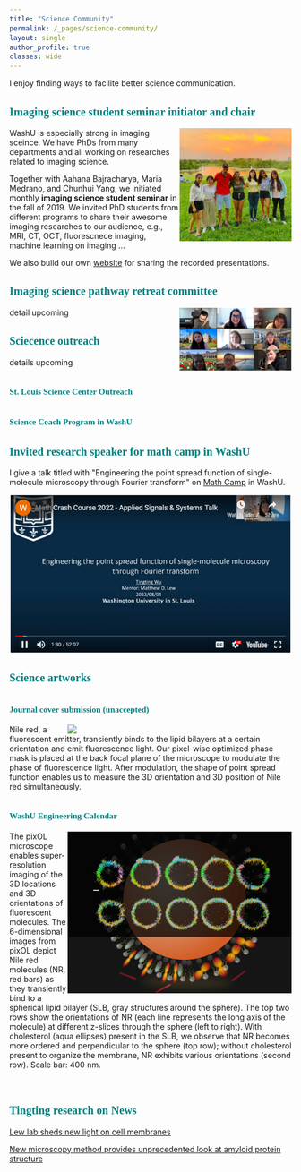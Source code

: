 ```yaml
---
title: "Science Community"
permalink: /_pages/science-community/
layout: single
author_profile: true
classes: wide
---
```



I enjoy finding ways to facilite better science communication. 

## <span style="color:teal; font-family:cursive;font-size: 20px;">Imaging science student seminar initiator and chair</span>

<img src="/_pages/files/IS_student_seminar_team.jpg" align="right" width="200px"/>
WashU is especially strong in imaging sceince. We have PhDs from many departments and all working on researches related to imaging science.

Together with Aahana Bajracharya, Maria Medrano, and Chunhui Yang, we initiated monthly __imaging science student seminar__ in the fall of 2019. We invited PhD students from different programs to share their awesome imaging researches to our audience, e.g., MRI, CT, OCT, fluorescnece imaging, machine learning on imaging ...

We also build our own [website](https://sites.wustl.edu/imagingscienceseminar/) for sharing the recorded presentations. 
<br clear="left"/>

## <span style="color:teal; font-family:cursive;font-size: 20px;">Imaging science pathway retreat committee</span>
<img src="/_pages/files/ISP_preparsion_committee.jpg" align="right" width="200px"/>
detail upcoming
<br clear="left"/>



## <span style="color:teal; font-family:cursive;font-size: 20px;"> Sciecence outreach</span>

details upcoming
## <span style="color:teal; font-family:cursive;font-size: 15px;"> St. Louis Science Center Outreach</span>
## <span style="color:teal; font-family:cursive;font-size: 15px;"> Science Coach Program in WashU</span>

## <span style="color:teal; font-family:cursive;font-size: 20px;">Invited research speaker for math camp in WashU</span>

I give a talk titled with "Engineering the point spread function of single-molecule microscopy through Fourier transform" on [Math Camp](https://wiry-salary-f6f.notion.site/Signals-and-Systems-78355b8113364656bf485c96a8d7e7bb) in WashU.



<!-- https://youtu.be/0VAVdnmY_wY -->

[![Watch the video ](/_pages/files/math_camp_presentation.PNG)](https://youtu.be/0VAVdnmY_wY)



## <span style="color:teal; font-family:cursive;font-size: 20px;">Science artworks</span>

## <span style="color:teal; font-family:cursive;font-size: 15px;">Journal cover submission (unaccepted)</span>

<img src="/_pages/files/Optica-pixOL-cover art4.jpg" align="right" width="400px"/>
Nile red, a fluorescent emitter, transiently binds to the lipid bilayers at a certain orientation and emit fluorescence light. Our pixel-wise optimized phase mask is placed at the back focal plane of the microscope to modulate the phase of fluorescence light. After modulation, the shape of point spread function enables us to measure the 3D orientation and 3D position of Nile red simultaneously. 
<br clear="left"/>


## <span style="color:teal; font-family:cursive;font-size: 15px;">WashU Engineering Calendar</span>

<img src="/_pages/files/Lewlab_calendar_v2.jpg" align="right" width="400px"/>

The pixOL microscope enables super-resolution imaging of the 3D locations and 3D orientations of fluorescent molecules. The 6-dimensional images from pixOL depict Nile red molecules (NR, red bars) as they transiently bind to a spherical lipid bilayer (SLB, gray structures around the sphere). The top two rows show the orientations of NR (each line represents the long axis of the molecule) at different z-slices through the sphere (left to right). With cholesterol (aqua ellipses) present in the SLB, we observe that NR becomes more ordered and perpendicular to the sphere (top row); without cholesterol present to organize the membrane, NR exhibits various orientations (second row). Scale bar: 400 nm.

<br clear="left"/>

## <span style="color:teal; font-family:cursive;font-size: 20px;">Tingting research on News</span>

[Lew lab sheds new light on cell membranes](https://engineering.wustl.edu/news/2022/Lew-lab-sheds-new-light-on-cell-membranesnews.html)

[New microscopy method provides unprecedented look at amyloid protein structure](https://engineering.wustl.edu/news/2020/New-microscopy-method-provides-unprecedented-look-at-amyloid-protein-structure.html)
